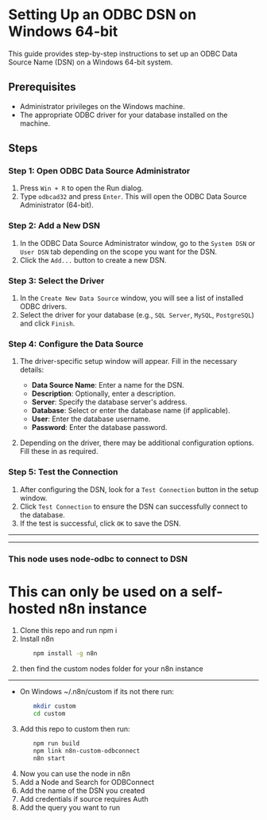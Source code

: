 # Setting Up an ODBC DSN on Windows 64-bit

This guide provides step-by-step instructions to set up an ODBC Data Source Name (DSN) on a Windows 64-bit system.

## Prerequisites

- Administrator privileges on the Windows machine.
- The appropriate ODBC driver for your database installed on the machine.

## Steps

### Step 1: Open ODBC Data Source Administrator

1. Press `Win + R` to open the Run dialog.
2. Type `odbcad32` and press `Enter`. This will open the ODBC Data Source Administrator (64-bit).

### Step 2: Add a New DSN

1. In the ODBC Data Source Administrator window, go to the `System DSN` or `User DSN` tab depending on the scope you want for the DSN.
2. Click the `Add...` button to create a new DSN.

### Step 3: Select the Driver

1. In the `Create New Data Source` window, you will see a list of installed ODBC drivers.
2. Select the driver for your database (e.g., `SQL Server`, `MySQL`, `PostgreSQL`) and click `Finish`.

### Step 4: Configure the Data Source

1. The driver-specific setup window will appear. Fill in the necessary details:
   - **Data Source Name**: Enter a name for the DSN.
   - **Description**: Optionally, enter a description.
   - **Server**: Specify the database server's address.
   - **Database**: Select or enter the database name (if applicable).
   - **User**: Enter the database username.
   - **Password**: Enter the database password.

2. Depending on the driver, there may be additional configuration options. Fill these in as required.

### Step 5: Test the Connection

1. After configuring the DSN, look for a `Test Connection` button in the setup window.
2. Click `Test Connection` to ensure the DSN can successfully connect to the database.
3. If the test is successful, click `OK` to save the DSN.
---
***

### This node uses node-odbc to connect to DSN ###
# This can only be used on a self-hosted n8n instance
1. Clone this repo and run npm i
2. Install n8n 
```bash
       npm install -g n8n 
```
2. then find the custom nodes folder for your n8n instance
---
- On Windows ~/.n8n/custom if its not there run:
```bash
       mkdir custom
       cd custom
```
3. Add this repo to custom then run:
```bash
       npm run build
       npm link n8n-custom-odbconnect
       n8n start
```
4. Now you can use the node in n8n
5. Add a Node and Search for ODBConnect
6. Add the name of the DSN you created
7. Add credentials if source requires Auth
8. Add the query you want to run
